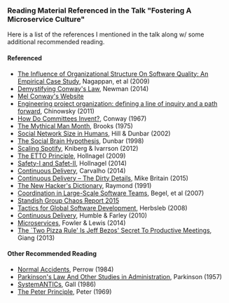 ### Reading Material Referenced in the Talk "Fostering A Microservice Culture"
Here is a list of the references I mentioned in the talk along w/ some additional recommended reading.
#### Referenced 
 * [The Influence of Organizational Structure On Software Quality: An Empirical Case Study](http://research.microsoft.com/apps/pubs/default.aspx?id=70535), Nagappan, et al (2009)
 * [Demystifying Conway's Law](https://www.thoughtworks.com/insights/blog/demystifying-conways-law), Newman (2014)
 * [Mel Conway's Website](http://www.melconway.com/)
 * [Engineering project organization: defining a line of inquiry and a path forward](http://www.tandfonline.com/doi/full/10.1080/21573727.2010.549611), Chinowsky (2011)
 * [How Do Committees Invent?](http://www.melconway.com/Home/pdf/committees.pdf), Conway (1967)
 * [The Mythical Man Month](https://en.wikipedia.org/wiki/The_Mythical_Man-Month), Brooks (1975)
 * [Social Network Size in Humans](http://courses.washington.edu/ccab/Hill%20and%20Dunbar%202003%20-%20Group%20size.pdf), Hill & Dunbar (2002)
 * [The Social Brain Hypothesis](http://kreativproces.dk/http:/kreativproces.dk/wp-content/uploads/2010/08/Dunbars-tal-og-reseach.pdf), Dunbar (1998)
 * [Scaling Spotify](https://dl.dropboxusercontent.com/u/1018963/Articles/SpotifyScaling.pdf), Kniberg & Ivarrson (2012)
 * [The ETTO Principle](http://www.ashgate.com/isbn/9780754676782), Hollnagel (2009)
 * [Safety-I and Safet-II](http://www.ashgate.com/isbn/9781472423085), Hollnagel (2014)
 * [Continuous Delivery](http://slides.com/raphaelcarvalho/continuous-delivery/), Carvalho (2014)
 * [Continuous Delivery – The Dirty Details](http://www.slideshare.net/mikebrittain/continuous-delivery-the-dirty-details/8), Mike Britain (2015)
 * [The New Hacker's Dictionary](https://mitpress.mit.edu/books/new-hackers-dictionary), Raymond (1991)
 * [Coordination in Large-Scale Software Teams](http://research.microsoft.com/en-us/um/people/abegel/papers/coordination-chase09.pdf), Begel, et al (2007)
 * [Standish Group Chaos Report 2015](http://www.standishgroup.com/Reports2015)
 * [Tactics for Global Software Development](http://herbsleb.org/web-pres/slides/Siemens-conference-7-17-08-dist.pdf), Herbsleb (2008)
 * [Continuous Delivery](http://continuousdelivery.com/), Humble & Farley (2010)
 * [Microservices](http://martinfowler.com/articles/microservices.html), Fowler & Lewis (2014)
 * [The `Two Pizza Rule' Is Jeff Bezos' Secret To Productive Meetings](http://www.businessinsider.com/jeff-bezos-two-pizza-rule-for-productive-meetings-2013-10?IR=T), Giang (2013)

#### Other Recommended Reading
 * [Normal Accidents](https://en.wikipedia.org/wiki/Normal_Accidents), Perrow (1984)
 * [Parkinson's Law And Other Studies in Administration](http://www.amazon.com/Parkinsons-Law-Other-Studies-Administration/dp/B000Z40KKQ), Parkinson (1957)
 * [SystemANTICs](http://generalsystemantics.com/systemantics.htm), Gall (1986)
 * [The Peter Principle](http://www.amazon.com/gp/product/B00IRCZHXI/ref=dp-kindle-redirect?ie=UTF8&btkr=1), Peter (1969)
